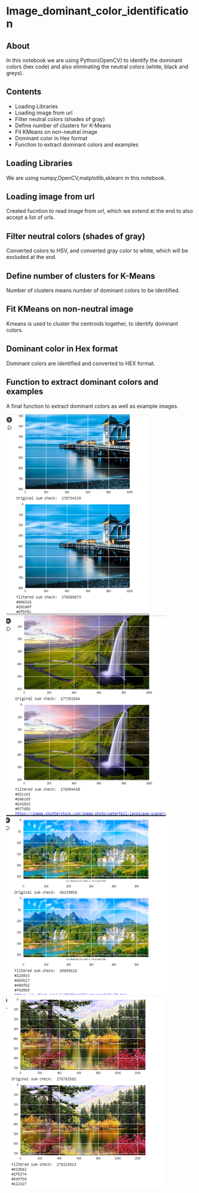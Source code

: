 # Image_dominant_color_identification
## About
In this notebook we are using Python(OpenCV) to identify the dominant colors (hex code) and also eliminating the neutral colors (white, black and greys).

## Contents
- Loading Libraries
- Loading image from url
- Filter neutral colors (shades of gray)
- Define number of clusters for K-Means
- Fit KMeans on non-neutral image
- Dominant color in Hex format
- Function to extract dominant colors and examples

## Loading Libraries
We are using numpy,OpenCV,matplotlib,sklearn in this notebook.

## Loading image from url
Created fucntion to read image from url, which we extend at the end to also accept a list of urls.

## Filter neutral colors (shades of gray)
Converted colors to HSV, and converted gray color to white, which will be excluded at the end.

## Define number of clusters for K-Means
Number of clusters means number of dominant colors to be identified.

## Fit KMeans on non-neutral image
Kmeans is used to cluster the centroids together, to identify dominant colors.

## Dominant color in Hex format
Dominant colors are identified and converted to HEX format.

## Function to extract dominant colors and examples
A final function to extract dominant colors as well as example images.

![alt text](https://github.com/pranavrajwade/Image_dominant_color_identification/blob/master/Dominant1.PNG)
![alt text](https://github.com/pranavrajwade/Image_dominant_color_identification/blob/master/Dominant2.PNG)
![alt text](https://github.com/pranavrajwade/Image_dominant_color_identification/blob/master/Dominant3.PNG)
![alt text](https://github.com/pranavrajwade/Image_dominant_color_identification/blob/master/Dominant4.PNG)
